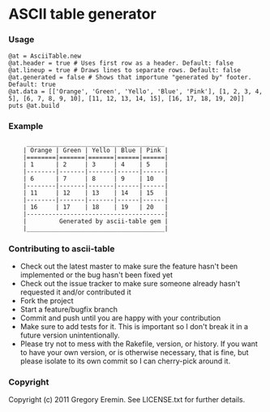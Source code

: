 # ASCII table generator

### Usage

    @at = AsciiTable.new
    @at.header = true # Uses first row as a header. Default: false
    @at.lineup = true # Draws lines to separate rows. Default: false
    @at.generated = false # Shows that importune "generated by" footer. Default: true
    @at.data = [['Orange', 'Green', 'Yello', 'Blue', 'Pink'], [1, 2, 3, 4, 5], [6, 7, 8, 9, 10], [11, 12, 13, 14, 15], [16, 17, 18, 19, 20]]
    puts @at.build

### Example

         ______________________________________
        | Orange | Green | Yello | Blue | Pink |
        |========|=======|=======|======|======|
        | 1      | 2     | 3     | 4    | 5    |
        |--------|-------|-------|------|------|
        | 6      | 7     | 8     | 9    | 10   |
        |--------|-------|-------|------|------|
        | 11     | 12    | 13    | 14   | 15   |
        |--------|-------|-------|------|------|
        | 16     | 17    | 18    | 19   | 20   |
        |--------------------------------------|
        |         Generated by ascii-table gem |
        |______________________________________|

### Contributing to ascii-table
 
* Check out the latest master to make sure the feature hasn't been implemented or the bug hasn't been fixed yet
* Check out the issue tracker to make sure someone already hasn't requested it and/or contributed it
* Fork the project
* Start a feature/bugfix branch
* Commit and push until you are happy with your contribution
* Make sure to add tests for it. This is important so I don't break it in a future version unintentionally.
* Please try not to mess with the Rakefile, version, or history. If you want to have your own version, or is otherwise necessary, that is fine, but please isolate to its own commit so I can cherry-pick around it.

### Copyright

Copyright (c) 2011 Gregory Eremin. See LICENSE.txt for
further details.
